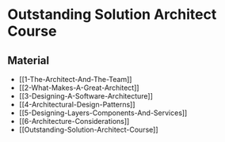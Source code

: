 # Outstanding Solution Architect Course

## Material

- [[1-The-Architect-And-The-Team]]
- [[2-What-Makes-A-Great-Architect]]
- [[3-Designing-A-Software-Architecture]]
- [[4-Architectural-Design-Patterns]]
- [[5-Designing-Layers-Components-And-Services]]
- [[6-Architecture-Considerations]]
- [[Outstanding-Solution-Architect-Course]]

